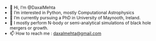 - 👋 Hi, I’m @DaxalMehta
- 👀 I’m interested in Python, mostly Computational Astrophysics
- 🌱 I’m currently pursuing a PhD in University of Maynooth, Ireland.
- 💞️ I mostly perform N-body or semi-analytical simulations of black hole mergers or growth. 
- 📫 How to reach me : daxalmehta@gmail.com

<!---
DaxalMehta/DaxalMehta is a ✨ special ✨ repository because its `README.md` (this file) appears on your GitHub profile.
You can click the Preview link to take a look at your changes.
--->
